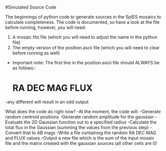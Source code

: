 #Simulated Source Code

The beginnings of python code to generate sources in the SpIES mosaics to calculate completeness.
The code is documented, so have a look at the file before running, however, you will need:
1. A mosaic.fits file (which you will need to adjust the name in the python file)
2. The empty version of the position.ascii file (which you will need to clear before running as well)
  - Important note: The first line in the position.ascii file should ALWAYS be as follows::
    # RA DEC MAG FLUX
  -any different will result in an odd output

What does the code do right now?
-At the moment, the code will:
  -Generate random centroid positions
  -Generate random amplitude for the gaussian
  -Evaluate the 2D Gaussian function out to a specified radius
  -Calculate the total flux in the Gaussian (summing the values from the previous step)
  -Convert that to AB mags
  -Write a file containing the random RA DEC MAG and FLUX values
  -Output a new file which is the sum of the input mosaic file and the matrix created with the gaussian sources (all other cells are 0)
  
